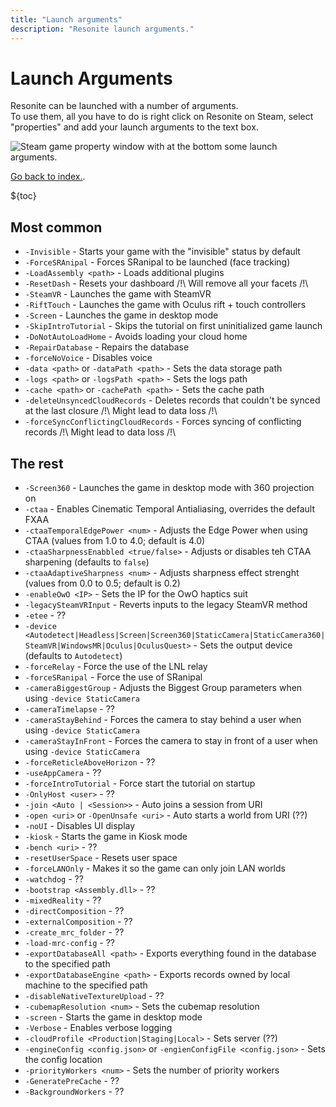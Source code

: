 ```yaml
---
title: "Launch arguments"
description: "Resonite launch arguments."
---
```


# Launch Arguments

Resonite can be launched with a number of arguments.  
To use them, all you have to do is right click on Resonite on Steam, select "properties" and add your launch arguments to the text box.

![Steam game property window with at the bottom some launch arguments.](https://i.j4.lc/ShareX/2023/10/steamwebhelper_BR3O5QVVbB.png)

[Go back to index.](/wiki/resonite/).

${toc}

## Most common

- `-Invisible` - Starts your game with the "invisible" status by default
- `-ForceSRAnipal` - Forces SRanipal to be launched (face tracking)
- `-LoadAssembly <path>` - Loads additional plugins
- `-ResetDash` - Resets your dashboard /!\ Will remove all your facets /!\
- `-SteamVR` - Launches the game with SteamVR
- `-RiftTouch` - Launches the game with Oculus rift + touch controllers
- `-Screen` - Launches the game in desktop mode
- `-SkipIntroTutorial` - Skips the tutorial on first uninitialized game launch
- `-DoNotAutoLoadHome` - Avoids loading your cloud home
- `-RepairDatabase` - Repairs the database
- `-forceNoVoice` - Disables voice
- `-data <path>` or `-dataPath <path>` - Sets the data storage path
- `-logs <path>` or `-logsPath <path>` - Sets the logs path
- `-cache <path>` or `-cachePath <path>` - Sets the cache path
- `-deleteUnsyncedCloudRecords` - Deletes records that couldn't be synced at the last closure /!\ Might lead to data loss /!\
- `-forceSyncConflictingCloudRecords` - Forces syncing of conflicting records /!\ Might lead to data loss /!\

## The rest

- `-Screen360` - Launches the game in desktop mode with 360 projection on
- `-ctaa` - Enables Cinematic Temporal Antialiasing, overrides the default FXAA
- `-ctaaTemporalEdgePower <num>` - Adjusts the Edge Power when using CTAA (values from 1.0 to 4.0; default is 4.0)
- `-ctaaSharpnessEnabbled <true/false>` - Adjusts or disables teh CTAA sharpening (defaults to `false`)
- `-ctaaAdaptiveSharpness <num>` - Adjusts sharpness effect strenght (values from 0.0 to 0.5; default is 0.2)
- `-enableOwO <IP>` - Sets the IP for the OwO haptics suit
- `-legacySteamVRInput` - Reverts inputs to the legacy SteamVR method
- `-etee` - ??
- `-device <Autodetect|Headless|Screen|Screen360|StaticCamera|StaticCamera360|SteamVR|WindowsMR|Oculus|OculusQuest>` - Sets the output device (defaults to `Autodetect`)
- `-forceRelay` - Force the use of the LNL relay
- `-forceSRanipal` - Force the use of SRanipal
- `-cameraBiggestGroup` - Adjusts the Biggest Group parameters when using `-device StaticCamera`
- `-cameraTimelapse` - ??
- `-cameraStayBehind` - Forces the camera to stay behind a user when using `-device StaticCamera`
- `-cameraStayInFront` - Forces the camera to stay in front of a user when using `-device StaticCamera`
- `-forceReticleAboveHorizon` - ??
- `-useAppCamera` - ??
- `-forceIntroTutorial` - Force start the tutorial on startup
- `-OnlyHost <user>` - ??
- `-join <Auto | <Session>>` - Auto joins a session from URI
- `-open <uri>` or `-OpenUnsafe <uri>` - Auto starts a world from URI (??)
- `-noUI` - Disables UI display
- `-kiosk` - Starts the game in Kiosk mode
- `-bench <uri>` - ??
- `-resetUserSpace` - Resets user space
- `-forceLANOnly` - Makes it so the game can only join LAN worlds
- `-watchdog` - ??
- `-bootstrap <Assembly.dll>` - ??
- `-mixedReality` - ??
- `-directComposition` - ??
- `-externalComposition` - ??
- `-create_mrc_folder` - ??
- `-load-mrc-config` - ??
- `-exportDatabaseAll <path>` - Exports everything found in the database to the specified path
- `-exportDatabaseEngine <path>` - Exports records owned by local machine to the specified path
- `-disableNativeTextureUpload` - ??
- `-cubemapResolution <num>` - Sets the cubemap resolution
- `-screen` - Starts the game in desktop mode
- `-Verbose` - Enables verbose logging
- `-cloudProfile <Production|Staging|Local>` - Sets server (??)
- `-engineConfig <config.json>` or `-engienConfigFile <config.json>` - Sets the config location
- `-priorityWorkers <num>` - Sets the number of priority workers
- `-GeneratePreCache` - ??
- `-BackgroundWorkers` - ??
